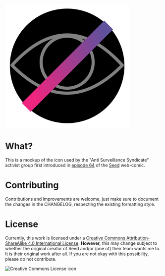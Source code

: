 ![ASS icon](./icon.svg)

# What?
This is a mockup of the icon used by the "Anti Surveillance Syndicate" activist
group first introduced in
[episode 64](https://www.webtoons.com/en/sf/seed/episode-64/viewer?title_no=1480&episode_no=66)
of the [Seed](https://www.webtoons.com/en/sf/seed/list?title_no=1480) web-comic.

# Contributing
Contributions and improvements are welcome, just make sure to document the
changes in the CHANGELOG, respecting the existing formatting style.

# License
Currently, this work is licensed under a 
[Creative Commons Attribution-ShareAlike 4.0 International License](https://creativecommons.org/licenses/by-sa/4.0/).
**However,** this may change subject to whether the original creator of Seed
and/or (one of) their team wants me to. It is their original work after all. If
you are not okay with this possibility, please do not contribute.

![Creative Commons License icon](https://i.creativecommons.org/l/by-sa/4.0/88x31.png)

